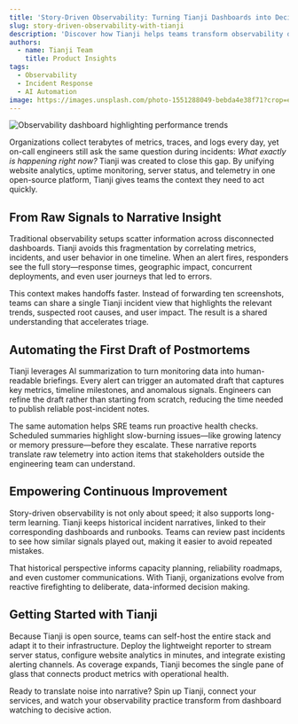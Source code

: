 ```yaml
---
title: 'Story-Driven Observability: Turning Tianji Dashboards into Decisions'
slug: story-driven-observability-with-tianji
description: 'Discover how Tianji helps teams transform observability data into actionable narratives that accelerate incident response.'
authors:
  - name: Tianji Team
    title: Product Insights
tags:
  - Observability
  - Incident Response
  - AI Automation
image: https://images.unsplash.com/photo-1551288049-bebda4e38f71?crop=entropy&cs=srgb&fm=jpg&ixid=M3w3OTE0MDh8MHwxfHNlYXJjaHwxfHxvYnNlcnZhYmlsaXR5JTIwZGFzaGJvYXJkJTIwZGF0YSUyMHZpc3VhbGl6YXRpb258ZW58MHx8fHwxNzU5Njg0NTc0fDA&ixlib=rb-4.1.0&q=85
---
```


![Observability dashboard highlighting performance trends](https://images.unsplash.com/photo-1551288049-bebda4e38f71?crop=entropy&cs=tinysrgb&fit=max&fm=jpg&ixid=M3w3OTE0MDh8MHwxfHNlYXJjaHwxfHxvYnNlcnZhYmlsaXR5JTIwZGFzaGJvYXJkJTIwZGF0YSUyMHZpc3VhbGl6YXRpb258ZW58MHx8fHwxNzU5Njg0NTc0fDA&ixlib=rb-4.1.0&q=80&w=1200)

Organizations collect terabytes of metrics, traces, and logs every day, yet on-call engineers still ask the same question during incidents: *What exactly is happening right now?* Tianji was created to close this gap. By unifying website analytics, uptime monitoring, server status, and telemetry in one open-source platform, Tianji gives teams the context they need to act quickly.

## From Raw Signals to Narrative Insight

Traditional observability setups scatter information across disconnected dashboards. Tianji avoids this fragmentation by correlating metrics, incidents, and user behavior in one timeline. When an alert fires, responders see the full story—response times, geographic impact, concurrent deployments, and even user journeys that led to errors.

This context makes handoffs faster. Instead of forwarding ten screenshots, teams can share a single Tianji incident view that highlights the relevant trends, suspected root causes, and user impact. The result is a shared understanding that accelerates triage.

## Automating the First Draft of Postmortems

Tianji leverages AI summarization to turn monitoring data into human-readable briefings. Every alert can trigger an automated draft that captures key metrics, timeline milestones, and anomalous signals. Engineers can refine the draft rather than starting from scratch, reducing the time needed to publish reliable post-incident notes.

The same automation helps SRE teams run proactive health checks. Scheduled summaries highlight slow-burning issues—like growing latency or memory pressure—before they escalate. These narrative reports translate raw telemetry into action items that stakeholders outside the engineering team can understand.

## Empowering Continuous Improvement

Story-driven observability is not only about speed; it also supports long-term learning. Tianji keeps historical incident narratives, linked to their corresponding dashboards and runbooks. Teams can review past incidents to see how similar signals played out, making it easier to avoid repeated mistakes.

That historical perspective informs capacity planning, reliability roadmaps, and even customer communications. With Tianji, organizations evolve from reactive firefighting to deliberate, data-informed decision making.

## Getting Started with Tianji

Because Tianji is open source, teams can self-host the entire stack and adapt it to their infrastructure. Deploy the lightweight reporter to stream server status, configure website analytics in minutes, and integrate existing alerting channels. As coverage expands, Tianji becomes the single pane of glass that connects product metrics with operational health.

Ready to translate noise into narrative? Spin up Tianji, connect your services, and watch your observability practice transform from dashboard watching to decisive action.
